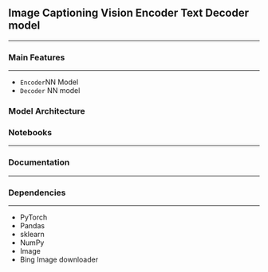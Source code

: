 
## Image Captioning Vision Encoder Text Decoder model

---

### Main Features

---

- `Encoder`NN Model 
- `Decoder` NN model

### Model Architecture


### Notebooks 

---


### Documentation

---



### Dependencies

---

- PyTorch
- Pandas
- sklearn
- NumPy
- Image
- Bing Image downloader


